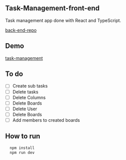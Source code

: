 
## Task-Management-front-end

Task management app done with React and TypeScript.

[back-end-repo](https://github.com/paragonmaik/task-management-back-end)

## Demo
[task-management](https://tasks-management-app.vercel.app/)

## To do
 - [ ] Create sub tasks
 - [ ] Delete tasks
 - [ ] Delete Columns
 - [ ] Delete Boards
 - [ ] Delete User
 - [ ] Delete Boards
 - [ ] Add members to created boards
 
## How to run

```bash
  npm install
  npm run dev
```
